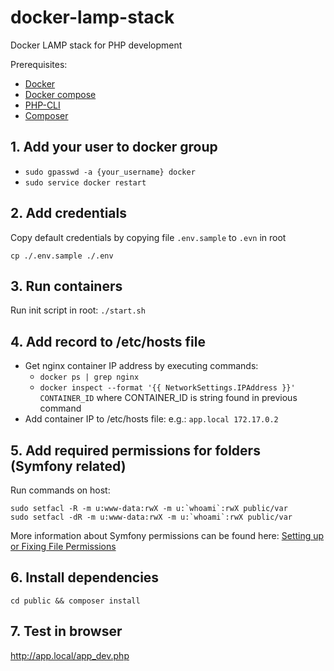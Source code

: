 # docker-lamp-stack
Docker LAMP stack for PHP development

Prerequisites:

- [Docker](https://docs.docker.com/engine/installation/linux/ubuntulinux/)
- [Docker compose](https://docs.docker.com/compose/install/)
- [PHP-CLI](http://packages.ubuntu.com/xenial/php7.0-cli)
- [Composer](https://getcomposer.org/download/)

## 1. Add your user to docker group
- `sudo gpasswd -a {your_username} docker`
- `sudo service docker restart`

## 2. Add credentials
Copy default credentials by copying file `.env.sample` to `.evn` in root
    
    cp ./.env.sample ./.env

## 3. Run containers
Run init script in root: `./start.sh`

## 4. Add record to /etc/hosts file

- Get nginx container IP address by executing commands:
    - `docker ps | grep nginx`
    - `docker inspect --format '{{ NetworkSettings.IPAddress }}' CONTAINER_ID` where CONTAINER_ID is string found in previous command
- Add container IP to /etc/hosts file:
    e.g.: `app.local 172.17.0.2`

## 5. Add required permissions for folders (Symfony related)

Run commands on host:

    sudo setfacl -R -m u:www-data:rwX -m u:`whoami`:rwX public/var
    sudo setfacl -dR -m u:www-data:rwX -m u:`whoami`:rwX public/var

More information about Symfony permissions can be found here: [Setting up or Fixing File Permissions](http://symfony.com/doc/current/setup/file_permissions.html)

## 6. Install dependencies
    cd public && composer install

## 7. Test in browser

http://app.local/app_dev.php
